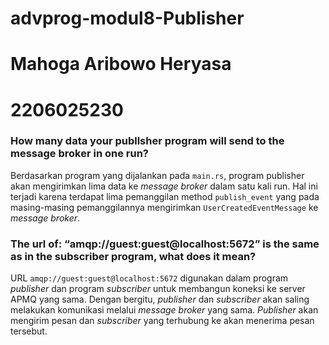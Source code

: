 # advprog-modul8-Publisher

# Mahoga Aribowo Heryasa

# 2206025230

### How many data your publlsher program will send to the message broker in one run?

Berdasarkan program yang dijalankan pada `main.rs`, program publisher akan mengirimkan lima data ke *message broker* dalam satu kali run. Hal ini terjadi karena terdapat lima pemanggilan method `publish_event` yang pada masing-masing pemanggilannya mengirimkan `UserCreatedEventMessage` ke *message broker*.

### The url of: “amqp://guest:guest@localhost:5672” is the same as in the subscriber program, what does it mean?

URL `amqp://guest:guest@localhost:5672` digunakan dalam program *publisher* dan program *subscriber* untuk membangun koneksi ke server APMQ yang sama. Dengan bergitu, *publisher* dan *subscriber* akan saling melakukan komunikasi melalui *message broker* yang sama. *Publisher* akan mengirim pesan dan *subscriber* yang terhubung ke akan menerima pesan tersebut.